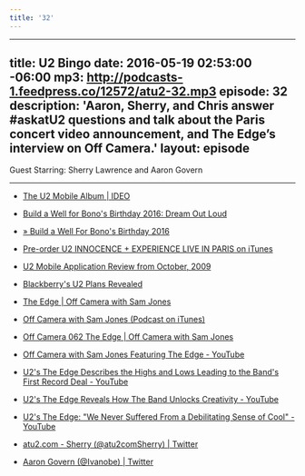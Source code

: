```yaml
---
title: '32'
---
```


---
title: U2 Bingo
date: 2016-05-19 02:53:00 -06:00
mp3: http://podcasts-1.feedpress.co/12572/atu2-32.mp3
episode: 32
description: 'Aaron, Sherry, and Chris answer #askatU2 questions and talk about the
  Paris concert video announcement, and The Edge’s interview on Off Camera.'
  layout: episode
  ---

Guest Starring: Sherry Lawrence and Aaron Govern

***

* [The U2 Mobile Album | IDEO][1]

* [Build a Well for Bono's Birthday 2016: Dream Out Loud][2]

* [» Build a Well For Bono's Birthday 2016][3]

* [Pre-order U2 INNOCENCE + EXPERIENCE LIVE IN PARIS on iTunes][4]

* [U2 Mobile Application Review from October, 2009][5]

* [Blackberry's U2 Plans Revealed][6]

* [The Edge | Off Camera with Sam Jones][7]

* [Off Camera with Sam Jones (Podcast on iTunes)][8]

* [Off Camera 062 The Edge | Off Camera with Sam Jones][9]

* [Off Camera with Sam Jones Featuring The Edge - YouTube][10]

* [U2's The Edge Describes the Highs and Lows Leading to the Band's First Record Deal - YouTube][11]

* [U2's The Edge Reveals How The Band Unlocks Creativity - YouTube][12]

* [U2's The Edge: "We Never Suffered From a Debilitating Sense of Cool" - YouTube][13]

* [atu2.com - Sherry (@atu2comSherry) | Twitter][14]

* [Aaron Govern (@Ivanobe) | Twitter][15]

[1]: https://www.ideo.com/work/the-u2-mobile-album
[2]: http://www.atu2.com/news/build-a-well-for-bonos-birthday-2016-dream-out-loud.html
[3]: http://africanwellfund.org/bono-well-2016/
[4]: https://geo.itunes.apple.com/ca/movie/u2-innocence-+-experience/id1108040496?at=10l4Ki&amp;mt=6
[5]: http://www.atu2.com/news/u2-mobile-application-review.html
[6]: http://www.atu2.com/news/blackberrys-u2-plans-revealed.html
[7]: http://offcamera.com/issues/the-edge/listen/#.Vz4uf2PsNBw
[8]: https://geo.itunes.apple.com/us/podcast/off-camera-with-sam-jones/id642483864?mt=2&amp;at=10l4Ki
[9]: http://shop.offcamera.com/products/off-camera-062-the-edge
[10]: https://www.youtube.com/watch?v=LZEq8wH_qGg
[11]: https://www.youtube.com/watch?v=CqL-r35YVKU
[12]: https://www.youtube.com/watch?v=Vcmuy_qg7lI
[13]: https://www.youtube.com/watch?v=avjn6A3qOnQ
[14]: https://twitter.com/atu2comsherry
[15]: https://twitter.com/ivanobe
